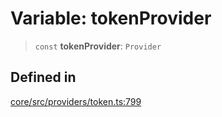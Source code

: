 # Variable: tokenProvider

> `const` **tokenProvider**: `Provider`

## Defined in

[core/src/providers/token.ts:799](https://github.com/ai16z/eliza/blob/f44765cf90f453d2ecf80e9a2e5e7bb6d1533f70/core/src/providers/token.ts#L799)
